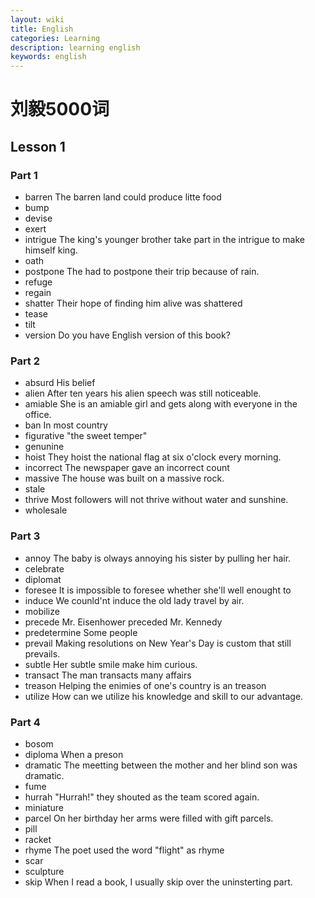 ```yaml
---
layout: wiki
title: English
categories: Learning
description: learning english
keywords: english
---
```


# 刘毅5000词
## Lesson 1
### Part 1
- barren The barren land could produce litte food
- bump
- devise
- exert 
- intrigue The king's younger brother take part in the intrigue to make himself king.
- oath 
- postpone The had to postpone their trip because of rain.
- refuge
- regain
- shatter Their hope of finding him alive was shattered
- tease
- tilt
- version Do you have English version of this book?

### Part 2
- absurd His belief
- alien After ten years his alien speech was still noticeable.
- amiable She is an amiable girl and gets along with everyone in the office.
- ban In most country 
- figurative "the sweet temper" 
- genunine
- hoist They hoist the national flag at six o'clock every morning.
- incorrect The newspaper gave an incorrect count 
- massive The house was built on a massive rock.
- stale
- thrive Most followers will not thrive without water and sunshine.
- wholesale

### Part 3
- annoy The baby is olways annoying his sister by pulling her hair. 
- celebrate
- diplomat 
- foresee It is impossible to foresee whether  she'll well enought to 
- induce We counld'nt induce the old lady travel by air.
- mobilize
- precede Mr. Eisenhower preceded Mr. Kennedy 
- predetermine Some people
- prevail Making resolutions on New Year's Day is custom that still prevails.
- subtle Her subtle smile make him curious.
- transact The man transacts many affairs
- treason Helping the enimies of one's country is an treason 
- utilize How can we utilize his knowledge and skill to our advantage.

### Part 4
- bosom 
- diploma When a preson 
- dramatic The meetting between the mother and her blind son was dramatic. 
- fume 
- hurrah "Hurrah!" they shouted as the team scored again.
- miniature
- parcel On her birthday her arms were filled with gift parcels.
- pill
- racket
- rhyme The poet used the word "flight" as rhyme
- scar
- sculpture
- skip When I read a book, I usually skip over the uninsterting part.
